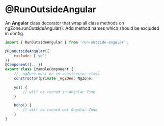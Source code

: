 # @RunOutsideAngular

An **Angular** class decorator that wrap all class methods on ngZone.runOutsideAngular(). Add method names which should be excluded in config.

```js
import { RunOutsideAngular } from 'run-outside-angular';

@RunOutsideAngular({
    exclude: ['yo']
})
@Component({...})
export class ExampleComponent {
    // _ngZone must be in constructor class
    constructor(private _ngZOne: NgZone)
    
    yo() {
        // will be runned in Angular Zone
    }

    hoho() {
        // will be runned out Angular Zone
    }
}
```
